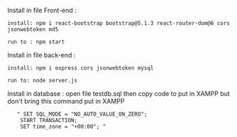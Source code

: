 Install in file Front-end :

    install: npm i react-bootstrap bootstrap@5.1.3 react-router-dom@6 cors jsonwebtoken md5

    run to : npm start

Install in file back-end :

    install: npm i express cors jsonwebtoken mysql
    
    run to: node server.js


Install in database :
    open file testdb.sql then copy code to put in XAMPP but don't bring this command put in XAMPP
    
       " SET SQL_MODE = "NO_AUTO_VALUE_ON_ZERO";
        START TRANSACTION;
        SET time_zone = "+00:00"; "
